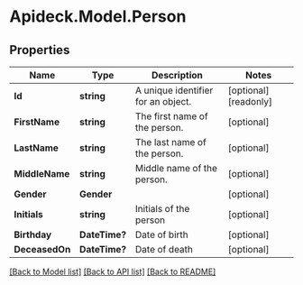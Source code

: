 # Apideck.Model.Person

## Properties

Name | Type | Description | Notes
------------ | ------------- | ------------- | -------------
**Id** | **string** | A unique identifier for an object. | [optional] [readonly] 
**FirstName** | **string** | The first name of the person. | [optional] 
**LastName** | **string** | The last name of the person. | [optional] 
**MiddleName** | **string** | Middle name of the person. | [optional] 
**Gender** | **Gender** |  | [optional] 
**Initials** | **string** | Initials of the person | [optional] 
**Birthday** | **DateTime?** | Date of birth | [optional] 
**DeceasedOn** | **DateTime?** | Date of death | [optional] 

[[Back to Model list]](../README.md#documentation-for-models) [[Back to API list]](../README.md#documentation-for-api-endpoints) [[Back to README]](../README.md)

